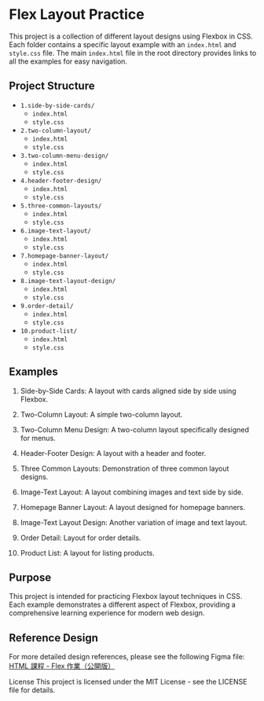 # Flex Layout Practice

This project is a collection of different layout designs using Flexbox in CSS. Each folder contains a specific layout example with an `index.html` and `style.css` file. The main `index.html` file in the root directory provides links to all the examples for easy navigation.

## Project Structure

- `1.side-by-side-cards/`
  - `index.html`
  - `style.css`
- `2.two-column-layout/`
  - `index.html`
  - `style.css`
- `3.two-column-menu-design/`
  - `index.html`
  - `style.css`
- `4.header-footer-design/`
  - `index.html`
  - `style.css`
- `5.three-common-layouts/`
  - `index.html`
  - `style.css`
- `6.image-text-layout/`
  - `index.html`
  - `style.css`
- `7.homepage-banner-layout/`
  - `index.html`
  - `style.css`
- `8.image-text-layout-design/`
  - `index.html`
  - `style.css`
- `9.order-detail/`
  - `index.html`
  - `style.css`
- `10.product-list/`
  - `index.html`
  - `style.css`

## Examples
1. Side-by-Side Cards: A layout with cards aligned side by side using Flexbox.
2. Two-Column Layout: A simple two-column layout.
3. Two-Column Menu Design: A two-column layout specifically designed for menus.
4. Header-Footer Design: A layout with a header and footer.
5. Three Common Layouts: Demonstration of three common layout designs.

6. Image-Text Layout: A layout combining images and text side by side.
7. Homepage Banner Layout: A layout designed for homepage banners.
8. Image-Text Layout Design: Another variation of image and text layout.
9. Order Detail: Layout for order details.
10. Product List: A layout for listing products.

## Purpose

This project is intended for practicing Flexbox layout techniques in CSS. Each example demonstrates a different aspect of Flexbox, providing a comprehensive learning experience for modern web design.

## Reference Design
For more detailed design references, please see the following Figma file:
[HTML 課程 - Flex 作業（公開版）](https://www.figma.com/design/F8DEsm2VfyCdq5owneN4MW/HTML-%E8%AA%B2%E7%A8%8B---Flex-%E4%BD%9C%E6%A5%AD%EF%BC%88%E5%85%AC%E9%96%8B%E7%89%88%EF%BC%89?node-id=0-1&t=V3fNUeSKprcZIfSo-0)

License
This project is licensed under the MIT License - see the LICENSE file for details.
